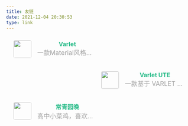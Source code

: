 ```yaml
---
title: 友链
date: 2021-12-04 20:30:53
type: link
---
```


<div class="post-body">
   <div id="links">
      <style>
         .links-content{
         margin-top:1rem;
         }
         .link-navigation::after {
         content: " ";
         display: block;
         clear: both;
         }
         .card {
         width: 45%;
         font-size: 1rem;
         padding: 10px 20px;
         border-radius: 4px;
         transition-duration: 0.15s;
         margin-bottom: 1rem;
         display:flex;
         }
         .card:nth-child(odd) {
         float: left;
         }
         .card:nth-child(even) {
         float: right;
         }
         .card:hover {
         transform: scale(1.1);
         box-shadow: 0 2px 6px 0 rgba(0, 0, 0, 0.12), 0 0 6px 0 rgba(0, 0, 0, 0.04);
         }
         .card a {
         border:none;
         }
         .card .ava {
         width: 3rem!important;
         height: 3rem!important;
         margin:0!important;
         margin-right: 1em!important;
         border-radius:4px;
         }
         .card .card-header {
         font-style: italic;
         overflow: hidden;
         width: 100%;
         }
         .card .card-header a {
         font-style: normal;
         color: #2bbc8a;
         font-weight: bold;
         text-decoration: none;
         }
         .card .card-header a:hover {
         color: #d480aa;
         text-decoration: none;
         }
         .card .card-header .name {
            text-align: center;
         }
         .card .card-header .info {
            font-style:normal;
            color:#a3a3a3;
            font-size: 17px;
            min-width: 0;
            overflow: hidden;
            white-space: nowrap;
            text-overflow: ellipsis;
            text-align: center;
         }
      </style>
      <div class="links-content">
         <div class="link-navigation">
            <div class="card">
               <img class="ava" src="https://varlet.gitee.io/varlet-ui/logo.svg" />
               <div class="card-header">
                  <div class="name">
                     <a href="https://varlet.gitee.io/varlet-ui/#/en-US/index">Varlet</a>
                  </div>
                  <div class="info">一款Material风格的Vue3移动端组件库</div>
               </div>
            </div>
            <div class="card">
               <img class="ava" src="https://varlet.gitee.io/varlet-ui/logo.svg" />
               <div class="card-header">
                  <div class="name">
                     <a href="https://vike123.gitee.io/varlet-ute/#/en-US/index">Varlet UTE</a>
                  </div>
                  <div class="info">一款基于 VARLET 开发的主题编辑工具</div>
               </div>
            </div>
            <div class="card">
               <img class="ava" src="https://source.catrol.cn/icons/headIcon.jpg" />
               <div class="card-header">
                  <div class="name">
                     <a href="https://blog.catrol.cn/">常青园晚</a>
                  </div>
                  <div class="info">高中小菜鸡，喜欢编程，打游戏以及学习（不是）。</div>
               </div>
            </div>
         </div>
      </div>

   </div>
</div>
